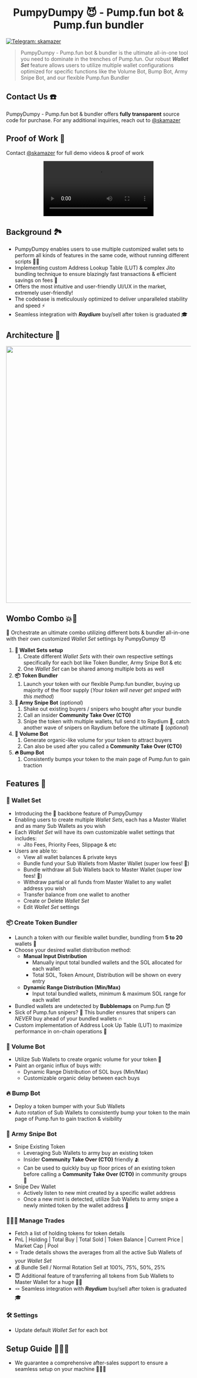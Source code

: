 

<h1  align="center">PumpyDumpy 😈 - Pump.fun bot & Pump.fun bundler</h1>

<p>

[![Telegram: skamazer](https://img.shields.io/badge/Telegram-skamazer-blueviolet)](https://t.me/skamazer)

</a>

</p>

  > PumpyDumpy - Pump.fun bot & bundler is the ultimate all-in-one tool you need to dominate in the trenches of Pump.fun. Our robust <b>*Wallet Set*</b> feature allows users to utilize multiple wallet configurations optimized for specific functions like the Volume Bot, Bump Bot, Army Snipe Bot, and our flexible Pump.fun Bundler


## Contact Us  ☎️
PumpyDumpy - Pump.fun bot & bundler offers <b>fully transparent</b> source code for purchase. For any additional inquiries, reach out to [@skamazer](https://t.me/skamazer)

## Proof of Work 💯
Contact [@skamazer](https://t.me/skamazer) for full demo videos & proof of work

<div align="center">
  <video src="https://github.com/skamazer/pumpydumpy-pumpfun-bot/assets/170870446/227ec7bd-6a92-4864-b2c6-f3bcd39a64f9"/>
</div>






## Background 🏞
- PumpyDumpy enables users to use multiple customized wallet sets to perform all kinds of features in the same code, without running different scripts 😵‍💫
- Implementing custom Address Lookup Table (LUT) & complex Jito bundling technique to ensure blazingly fast transactions & efficient savings on fees 💸
- Offers the most intuitive and user-friendly UI/UX in the market, extremely user-friendly!
- The codebase is meticulously optimized to deliver unparalleled stability and speed ⚡
- Seamless integration with <b>*Raydium*</b> buy/sell after token is graduated 🎓


## Architecture 🧱
<img src="https://github.com/skamazer/pumpydumpy-pumpfun-bot/assets/170870446/ffbd23d7-567b-4828-b40b-4cce08bd7a24" width="700" />

## Wombo Combo 💥🥊
🔮 Orchestrate an ultimate combo utilizing different bots & bundler all-in-one with their own customized *Wallet Set* settings by PumpyDumpy 😈
1. <b>👛 Wallet Sets setup</b>
    1. Create different *Wallet Sets* with their own respective settings specifically for each bot like Token Bundler, Army Snipe Bot & etc
    2. One *Wallet Set* can be shared among multiple bots as well
2. <b>📦 Token Bundler</b>
    1. Launch your token with our flexible Pump.fun bundler, buying up majority of the floor supply (*Your token will never get sniped with this method*)
3. <b>🔫 Army Snipe Bot</b> (*optional*)
    1.  Shake out existing buyers / snipers who bought after your bundle
    2.  Call an insider <b>Community Take Over (CTO)</b>
    3.  Snipe the token with multiple wallets, full send it to Raydium 🚀, catch another wave of snipers on Raydium before the ultimate 💩 (*optional*)
4. <b>🌊 Volume Bot</b>
    1. Generate organic-like volume for your token to attract buyers
    2. Can also be used after you called a <b>Community Take Over (CTO)</b>
5. <b>🔥 Bump Bot</b>
    1. Consistently bumps your token to the main page of Pump.fun to gain traction

## Features 📜

### 👛 Wallet Set
- Introducing the 🦴 backbone feature of PumpyDumpy
- Enabling users to create multiple *Wallet Sets*, each has a Master Wallet and as many Sub Wallets as you wish
- Each *Wallet Set* will have its own customizable wallet settings that includes: 
    - Jito Fees, Priority Fees, Slippage & etc
- Users are able to:
    - View all wallet balances & private keys
    - Bundle fund your Sub Wallets from Master Wallet (super low fees! 🤑)
    - Bundle withdraw all Sub Wallets back to Master Wallet (super low fees! 🤑)
    - Withdraw partial or all funds from Master Wallet to any wallet address you wish
    - Transfer balance from one wallet to another
    - Create or Delete *Wallet Set*
    - Edit *Wallet Set* settings


### 📦 Create Token Bundler
- Launch a token with our flexible wallet bundler, bundling from <b>5 to 20</b> wallets 👛
- Choose your desired wallet distribution method:
    - <b>Manual Input Distribution</b>
        - Manually input total bundled wallets and the SOL allocated for each wallet
        - Total SOL, Token Amount, Distribution will be shown on every entry
    - <b>Dynamic Range Distribution (Min/Max)</b>
        - Input total bundled wallets, minimum & maximum SOL range for each wallet
- Bundled wallets are undetected by <b>Bubblemaps</b> on Pump.fun 😈
- Sick of Pump.fun snipers? 🔫 This bundler ensures that snipers can *NEVER* buy ahead of your bundled wallets 🔥
- Custom implementation of Address Look Up Table (LUT) to maximize performance in on-chain operations 🚀

### 🌊 Volume Bot 
- Utilize Sub Wallets to create organic volume for your token 🥬
- Paint an organic influx of buys with:
    - Dynamic Range Distribution of SOL buys (Min/Max)
    - Customizable organic delay between each buys

### 🔥 Bump Bot
- Deploy a token bumper with your Sub Wallets
- Auto rotation of Sub Wallets to consistently bump your token to the main page of Pump.fun to gain traction & visibility

### 🔫 Army Snipe Bot
- Snipe Existing Token 
    - Leveraging Sub Wallets to army buy an existing token
    - Insider <b>Community Take Over (CTO)</b> friendly 🫂
    - Can be used to quickly buy up floor prices of an existing token before calling a <b>Community Take Over (CTO)</b> in community groups 🤫
- Snipe Dev Wallet
    - Actively listen to new mint created by a specific wallet address
    - Once a new mint is detected, utilize Sub Wallets to army snipe a newly minted token by the wallet address 🎯

### 👨🏼‍💻 Manage Trades
- Fetch a list of holding tokens for token details
- PnL | Holding | Total Buy | Total Sold | Token Balance | Current Price | Market Cap | Pool
- ⭐ Trade details shows the averages from all the active Sub Wallets of your *Wallet Set*
- 💰 Bundle Sell / Normal Rotation Sell at 100%, 75%, 50%, 25%
- 😇 Additional feature of transferring all tokens from Sub Wallets to Master Wallet for a huge 💩🚽
- 🪢 Seamless integration with <b>*Raydium*</b> buy/sell after token is graduated 🎓

### 🛠 Settings
- Update default *Wallet Set* for each bot

## Setup Guide 👨🏻‍🦯
- We guarantee a comprehensive after-sales support to ensure a seamless setup on your machine 🍼👶🏾
